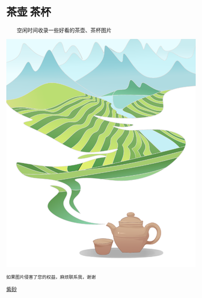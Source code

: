 # 茶壶 茶杯

&#8195;&#8195;空闲时间收录一些好看的茶壶、茶杯图片

![TeapotTeaCup](index.png "TeapotTeaCup")

`如果图片侵害了您的权益，麻烦联系我，谢谢`

[紫砂](./紫砂/README.md)
